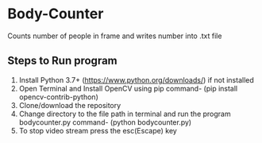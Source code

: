 # Body-Counter
Counts number of people in frame and writes number into .txt file

## Steps to Run program
1. Install Python 3.7+ (https://www.python.org/downloads/) if not installed
2. Open Terminal and Install OpenCV using pip command- (pip install opencv-contrib-python)
3. Clone/download the repository
4. Change directory to the file path in terminal and run the program bodycounter.py command- (python bodycounter.py)
5. To stop video stream press the esc(Escape) key
